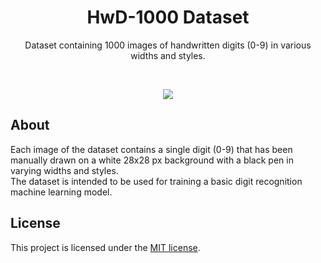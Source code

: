 <h1 align="center">HwD-1000 Dataset</h1>

<p align="center">
    Dataset containing 1000 images of handwritten digits (0-9) in various widths and styles.
</p>


<br>

<p align="center">
    <img src="https://github.com/user-attachments/assets/6b84dd91-b959-472a-a3b6-e327c1826a3d">
</p>


## About
Each image of the dataset contains a single digit (0-9) that has been manually drawn on a white
28x28 px background with a black pen in varying widths and styles.
<br>
The dataset is intended to be used for training a basic digit recognition machine learning model.


## License
This project is licensed under the [MIT license](LICENSE).
